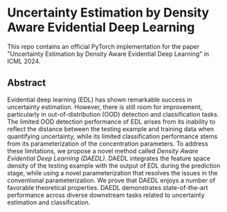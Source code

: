 # Uncertainty Estimation by Density Aware Evidential Deep Learning
This repo contains an official PyTorch implementation for the paper "Uncertainty Estimation by Density Aware Evidential Deep Learning" in ICML 2024.

## Abstract 
Evidential deep learning (EDL) has shown remarkable success in uncertainty estimation. However, there is still room for improvement, particularly in out-of-distribution (OOD) detection and classification tasks. The limited OOD detection performance of EDL arises from its inability to reflect the distance between the testing example and training data when quantifying uncertainty, while its limited classification performance stems from its parameterization of the concentration parameters. To address these limitations, we propose a novel method called *Density Aware Evidential Deep Learning (DAEDL)*. DAEDL integrates the feature space density of the testing example with the output of EDL during the prediction stage, while using a novel parameterization that resolves the issues in the conventional parameterization. We prove that DAEDL enjoys a number of favorable theoretical properties. DAEDL demonstrates state-of-the-art performance across diverse downstream tasks related to uncertainty estimation and classification. 


